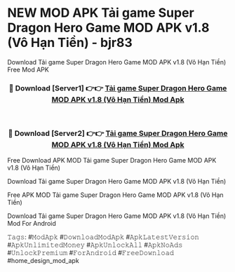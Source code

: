 # NEW MOD APK Tải game Super Dragon Hero Game MOD APK v1.8 (Vô Hạn Tiền) - bjr83
Download Tải game Super Dragon Hero Game MOD APK v1.8 (Vô Hạn Tiền) Free Mod APK

<div align="center">
<h3>🔴 Download [Server1] 👉👉 <a href="https://apk-comot.site?title=Tải_game_Super_Dragon_Hero_Game_MOD_APK_v1.8_(Vô_Hạn_Tiền)">Tải game Super Dragon Hero Game MOD APK v1.8 (Vô Hạn Tiền) Mod Apk</a></h3><br>

<h3>🔴 Download [Server2] 👉👉 <a href="https://apk-comot.site?title=Tải_game_Super_Dragon_Hero_Game_MOD_APK_v1.8_(Vô_Hạn_Tiền)">Tải game Super Dragon Hero Game MOD APK v1.8 (Vô Hạn Tiền) Mod Apk</a></h3>
</div>


Free Download APK MOD Tải game Super Dragon Hero Game MOD APK v1.8 (Vô Hạn Tiền)

Download Tải game Super Dragon Hero Game MOD APK v1.8 (Vô Hạn Tiền) 

Free APK MOD Tải game Super Dragon Hero Game MOD APK v1.8 (Vô Hạn Tiền) 

Download Tải game Super Dragon Hero Game MOD APK v1.8 (Vô Hạn Tiền) Mod For Android

𝚃𝚊𝚐𝚜: #𝙼𝚘𝚍𝙰𝚙𝚔 #𝙳𝚘𝚠𝚗𝚕𝚘𝚊𝚍𝙼𝚘𝚍𝙰𝚙𝚔 #𝙰𝚙𝚔𝙻𝚊𝚝𝚎𝚜𝚝𝚅𝚎𝚛𝚜𝚒𝚘𝚗 #𝙰𝚙𝚔𝚄𝚗𝚕𝚒𝚖𝚒𝚝𝚎𝚍𝙼𝚘𝚗𝚎𝚢 #𝙰𝚙𝚔𝚄𝚗𝚕𝚘𝚌𝚔𝙰𝚕𝚕 #𝙰𝚙𝚔𝙽𝚘𝙰𝚍𝚜 #𝚄𝚗𝚕𝚘𝚌𝚔𝙿𝚛𝚎𝚖𝚒𝚞𝚖 #𝙵𝚘𝚛𝙰𝚗𝚍𝚛𝚘𝚒𝚍 #𝙵𝚛𝚎𝚎𝙳𝚘𝚠𝚗𝚕𝚘𝚊𝚍 #home_design_mod_apk